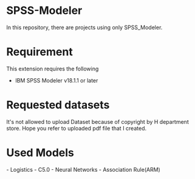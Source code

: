 # SPSS-Modeler
In this repository, there are projects using only SPSS_Modeler.

# Requirement
This extension requires the following
- IBM SPSS Modeler v18.1.1 or later

# Requested datasets
It's not allowed to upload Dataset because of copyright by H department store.
Hope you refer to uploaded pdf file that I created.

# Used Models
<Prediction Model>
- Logistics
- C5.0
- Neural Networks 

<Association Rule Model>
- Association Rule(ARM)
  
  
